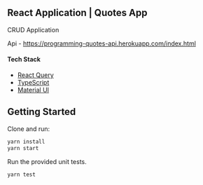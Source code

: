 
## React Application | Quotes App

CRUD Application

Api - https://programming-quotes-api.herokuapp.com/index.html

#### Tech Stack

* [React Query](https://tanstack.com/query/v4)
* [TypeScript](https://www.typescriptlang.org/)
* [Material UI](https://mui.com/pt/)


## Getting Started

Clone and run:

```bash
yarn install
yarn start
```

Run the provided unit tests.

```bash
yarn test
```

